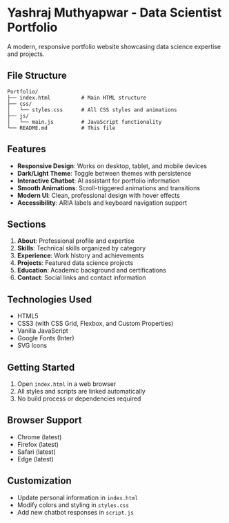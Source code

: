# Yashraj Muthyapwar - Data Scientist Portfolio

A modern, responsive portfolio website showcasing data science expertise and projects.

## File Structure

```
Portfolio/
├── index.html          # Main HTML structure
├── css/
│   └── styles.css      # All CSS styles and animations
├── js/
│   └── main.js         # JavaScript functionality
└── README.md           # This file
```

## Features

- **Responsive Design**: Works on desktop, tablet, and mobile devices
- **Dark/Light Theme**: Toggle between themes with persistence
- **Interactive Chatbot**: AI assistant for portfolio information
- **Smooth Animations**: Scroll-triggered animations and transitions
- **Modern UI**: Clean, professional design with hover effects
- **Accessibility**: ARIA labels and keyboard navigation support

## Sections

1. **About**: Professional profile and expertise
2. **Skills**: Technical skills organized by category
3. **Experience**: Work history and achievements
4. **Projects**: Featured data science projects
5. **Education**: Academic background and certifications
6. **Contact**: Social links and contact information

## Technologies Used

- HTML5
- CSS3 (with CSS Grid, Flexbox, and Custom Properties)
- Vanilla JavaScript
- Google Fonts (Inter)
- SVG Icons

## Getting Started

1. Open `index.html` in a web browser
2. All styles and scripts are linked automatically
3. No build process or dependencies required

## Browser Support

- Chrome (latest)
- Firefox (latest)
- Safari (latest)
- Edge (latest)

## Customization

- Update personal information in `index.html`
- Modify colors and styling in `styles.css`
- Add new chatbot responses in `script.js`
